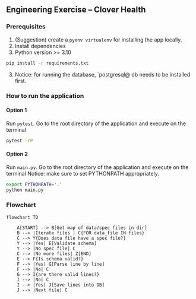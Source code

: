 ## Engineering Exercise – Clover Health

### Prerequisites

1. (Suggestion) create a `pyenv virtualenv` for installing the app locally.
2. Install dependencies
3. Python version >= 3.10
```bash
pip install -r requirements.txt
```
3. Notice: for running the database, `postgresql@ db needs to be installed first.

### How to run the application

#### Option 1
Run `pytest`. Go to the root directory of the application and execute on the terminal

```bash
pytest -rP
```

#### Option 2
Run `main.py`. Go to the root directory of the application and execute on the terminal
Notice: make sure to set PYTHONPATH appropriately.
```bash
export PYTHONPATH='.'
python main.py

```

### Flowchart

```mermaid
flowchart TD
    
    A[START] --> B[Get map of data/spec files in dir]
    B --> |Iterate files | C{FOR data_file IN files}  
    C --> Y{Does data file have a spec file?}
    Y --> |Yes| E[Validate schema]
    Y --> |No spec file| C
    C --> |No more files| Z[END]    
    E --> F{Is schema valid?}
    F --> |Yes| G[Parse line by line]  
    F --> |No| C
    G --> I{are there valid lines?}
    I --> |No| C
    I --> |Yes| J[Save lines into DB]
    J --> |Next file| C
```
